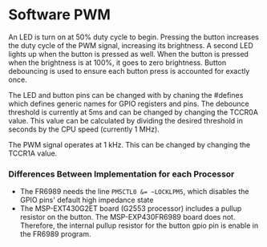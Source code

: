 # Software PWM
An LED is turn on at 50% duty cycle to begin. Pressing the button increases the duty cycle of the PWM signal, increasing its brightness. A second LED lights up when the button is pressed as well. When the button is pressed when the brightness is at 100%, it goes to zero brightness. Button debouncing is used to ensure each button press is accounted for exactly once.

The LED and button pins can be changed with by chaning the #defines which defines generic names for GPIO registers and pins. The debounce threshold is currently at 5ms and can be changed by changing the TCCR0A value. This value can be calculated by dividing the desired threshold in seconds by the CPU speed (currently 1 MHz).

The PWM signal operates at 1 kHz. This can be changed by changing the TCCR1A value.

### Differences Between Implementation for each Processor
- The FR6989 needs the line `PM5CTL0 &= ~LOCKLPM5`, which disables the GPIO pins' default high impedance state
- The MSP-EXT430G2ET board (G2553 processor) includes a pullup resistor on the button. The MSP-EXP430FR6989 board does not. Therefore, the internal pullup resistor for the button gpio pin is enable in the FR6989 program.
